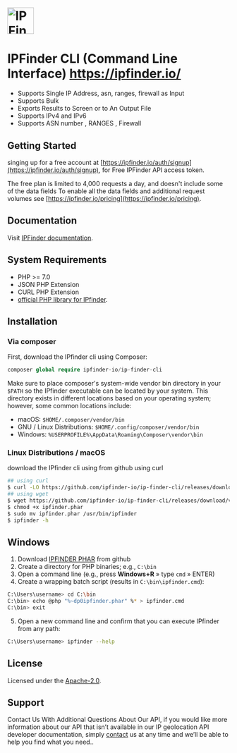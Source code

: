 # <a href='https://ipfinder.io/'><img src='https://camo.githubusercontent.com/46886c3e689a0d4a3f6c0733d1cab5d9f9a3926d/68747470733a2f2f697066696e6465722e696f2f6173736574732f696d616765732f6c6f676f732f6c6f676f2e706e67' height='60' alt='IP Finder'></a>
#  IPFinder CLI (Command Line Interface) https://ipfinder.io/
-  Supports Single IP Address, asn, ranges, firewall as Input
-  Supports Bulk
-  Exports Results to Screen or to An Output File
-  Supports IPv4 and IPv6
-  Supports ASN number , RANGES , Firewall

## Getting Started
singing up for a free account at [https://ipfinder.io/auth/signup](https://ipfinder.io/auth/signup), for Free IPFinder API access token.

The free plan is limited to 4,000 requests a day, and doesn't include some of the data fields
To enable all the data fields and additional request volumes see [https://ipfinder.io/pricing](https://ipfinder.io/pricing).

## Documentation

Visit [IPFinder documentation](https://ipfinder.io/docs).

## System Requirements  
-  PHP >= 7.0
-  JSON PHP Extension
-  CURL PHP Extension
-  [official PHP library for IPfinder](https://github.com/ipfinder-io/ip-finder-php).

## Installation
### Via composer
First, download the IPfinder cli using Composer:
```php
composer global require ipfinder-io/ip-finder-cli
```
Make sure to place composer's system-wide vendor bin directory in your `$PATH` so the IPfinder executable can be located by your system. This directory exists in different locations based on your operating system; however, some common locations include:
- macOS: `$HOME/.composer/vendor/bin`
- GNU / Linux Distributions: `$HOME/.config/composer/vendor/bin`
- Windows: `%USERPROFILE%\AppData\Roaming\Composer\vendor\bin`
### Linux Distributions / macOS
download the IPfinder cli using from github using curl
```bash
## using curl
$ curl -LO https://github.com/ipfinder-io/ip-finder-cli/releases/download/v1.0.0/ipfinder.phar
## using wget
$ wget https://github.com/ipfinder-io/ip-finder-cli/releases/download/v1.0.0/ipfinder.phar 
$ chmod +x ipfinder.phar
$ sudo mv ipfinder.phar /usr/bin/ipfinder
$ ipfinder -h
```
## Windows
1.  Download [IPFINDER PHAR](https://github.com/ipfinder-io/ip-finder-cli/releases/download/v1.0.0/ipfinder.phar) from github
2.  Create a directory for PHP binaries; e.g., `C:\bin`
3.  Open a command line (e.g., press **Windows+R** » type `cmd` » ENTER)
4.  Create a wrapping batch script (results in `C:\bin\ipfinder.cmd`):
```bash
C:\Users\username> cd C:\bin
C:\bin> echo @php "%~dp0ipfinder.phar" %* > ipfinder.cmd
C:\bin> exit
```
5. Open a new command line and confirm that you can execute IPfinder from any path:
```bash
C:\Users\username> ipfinder --help
````


## License
Licensed under the [Apache-2.0](https://github.com/ipfinder-io/ip-finder-cli/blob/master/LICENSE).
## Support
Contact Us With Additional Questions About Our API, if you would like more information about our API that isn’t available in our IP geolocation API developer documentation, simply [contact](https://ipfinder.io/contact) us at any time and we’ll be able to help you find what you need..
